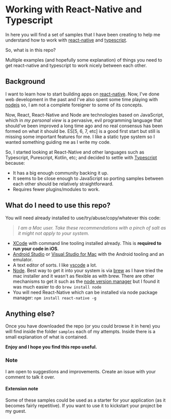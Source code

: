 # Working with React-Native and Typescript

In here you will find a set of samples that I have been creating to help me understand how to work with [react-native](https://facebook.github.io/react-native/) and [typescript](https://www.typescriptlang.org/).

So, what is in this repo?

Multiple examples (and hopefully some explanation) of things you need to get react-native and typescript to work nicely between each other.

## Background

I want to learn how to start building apps on [react-native](https://facebook.github.io/react-native/). Now, I've done web development in the past and I've also spent some time playing with [nodejs](https://nodejs.org/en/) so, I am not a complete foreigner to some of its concepts.

Now, React, React-Native and Node are technologies based on JavaScript, which in _my personal view_ is a pervasive, evil programming language that should've been improved a long time ago and no real consensus has been formed on what it should be. ES[5, 6, 7, etc] is a good first start but still is missing some important features for me. I like a static type system so I wanted something guiding me as I write my code.

So, I started looking at React-Native and other languages such as Typescript, Purescript, Kotlin, etc; and decided to settle with [Typescript](https://www.typescriptlang.org/) because:

- It has a big enough community backing it up.
- It seems to be close enough to JavaScript so porting samples between each other should be relatively straightforward.
- Requires fewer plugins/modules to work.

## What do I need to use this repo?

You will need already installed to use/try/abuse/copy/whatever this code:

> _I am a Mac user. Take these recommendations with a pinch of salt as it might not apply to your system._

- [XCode](https://developer.apple.com/xcode/) with command line tooling installed already. This is **required to run your code in iOS**.
- [Android Studio](https://developer.android.com/studio/index.html) or  [Visual Studio for Mac](https://docs.microsoft.com/en-us/visualstudio/mac/) with the Android tooling and an emulator.
- A text editor of sorts. I like [vscode](https://code.visualstudio.com/) a lot.
- [Node](https://nodejs.org/en/). Best way to get it into your system is via [brew](https://brew.sh/) as I have tried the mac installer and it wasn't as flexible as with brew. There are other mechanisms to get it such as the [node version manager](https://github.com/creationix/nvm/blob/master/README.md) but I found it was much easier to do `brew install node`
- You will need React-Native which can be installed via node package manager: `npm install react-native -g`

## Anything else?

Once you have downloaded the repo (or you could browse it in here) you will find inside the folder `samples` each of my attempts. Inside there is a small explanation of what is contained.

**Enjoy and I hope you find this repo useful.**

### Note

I am open to suggestions and improvements. Create an issue with your comment to talk it over.

#### Extension note

Some of these samples could be used as a starter for your application (as it becomes fairly repetitive). If you want to use it to kickstart your project be my guest.